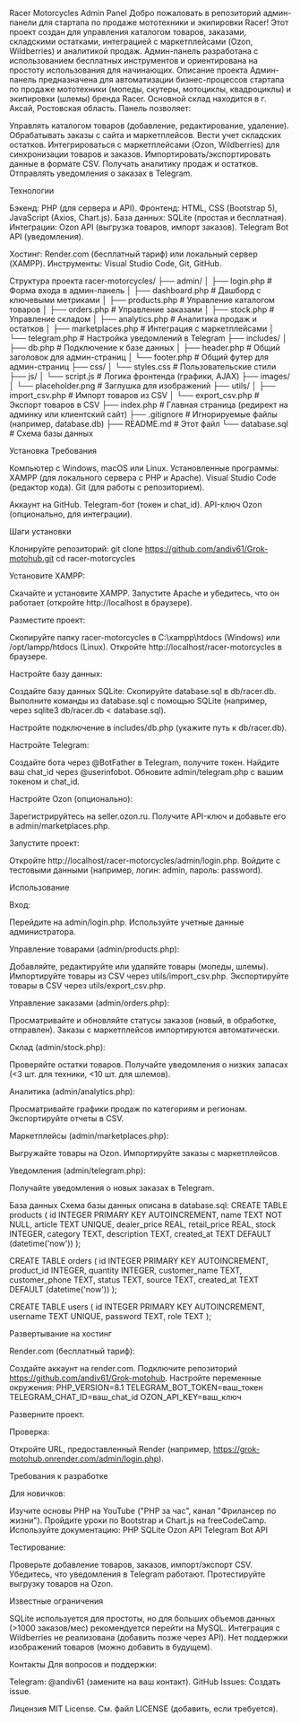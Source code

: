 Racer Motorcycles Admin Panel
Добро пожаловать в репозиторий админ-панели для стартапа по продаже мототехники и экипировки Racer! Этот проект создан для управления каталогом товаров, заказами, складскими остатками, интеграцией с маркетплейсами (Ozon, Wildberries) и аналитикой продаж. Админ-панель разработана с использованием бесплатных инструментов и ориентирована на простоту использования для начинающих.
Описание проекта
Админ-панель предназначена для автоматизации бизнес-процессов стартапа по продаже мототехники (мопеды, скутеры, мотоциклы, квадроциклы) и экипировки (шлемы) бренда Racer. Основной склад находится в г. Аксай, Ростовская область. Панель позволяет:

Управлять каталогом товаров (добавление, редактирование, удаление).
Обрабатывать заказы с сайта и маркетплейсов.
Вести учет складских остатков.
Интегрироваться с маркетплейсами (Ozon, Wildberries) для синхронизации товаров и заказов.
Импортировать/экспортировать данные в формате CSV.
Получать аналитику продаж и остатков.
Отправлять уведомления о заказах в Telegram.

Технологии

Бэкенд: PHP (для сервера и API).
Фронтенд: HTML, CSS (Bootstrap 5), JavaScript (Axios, Chart.js).
База данных: SQLite (простая и бесплатная).
Интеграции:
Ozon API (выгрузка товаров, импорт заказов).
Telegram Bot API (уведомления).


Хостинг: Render.com (бесплатный тариф) или локальный сервер (XAMPP).
Инструменты: Visual Studio Code, Git, GitHub.

Структура проекта
racer-motorcycles/
├── admin/
│   ├── login.php          # Форма входа в админ-панель
│   ├── dashboard.php      # Дашборд с ключевыми метриками
│   ├── products.php       # Управление каталогом товаров
│   ├── orders.php         # Управление заказами
│   ├── stock.php          # Управление складом
│   ├── analytics.php      # Аналитика продаж и остатков
│   ├── marketplaces.php   # Интеграция с маркетплейсами
│   └── telegram.php       # Настройка уведомлений в Telegram
├── includes/
│   ├── db.php             # Подключение к базе данных
│   ├── header.php         # Общий заголовок для админ-страниц
│   └── footer.php         # Общий футер для админ-страниц
├── css/
│   └── styles.css         # Пользовательские стили
├── js/
│   └── script.js          # Логика фронтенда (графики, AJAX)
├── images/
│   └── placeholder.png    # Заглушка для изображений
├── utils/
│   ├── import_csv.php     # Импорт товаров из CSV
│   └── export_csv.php     # Экспорт товаров в CSV
├── index.php              # Главная страница (редирект на админку или клиентский сайт)
├── .gitignore             # Игнорируемые файлы (например, database.db)
├── README.md              # Этот файл
└── database.sql           # Схема базы данных

Установка
Требования

Компьютер с Windows, macOS или Linux.
Установленные программы:
XAMPP (для локального сервера с PHP и Apache).
Visual Studio Code (редактор кода).
Git (для работы с репозиторием).


Аккаунт на GitHub.
Telegram-бот (токен и chat_id).
API-ключ Ozon (опционально, для интеграции).

Шаги установки

Клонируйте репозиторий:
git clone https://github.com/andiv61/Grok-motohub.git
cd racer-motorcycles


Установите XAMPP:

Скачайте и установите XAMPP.
Запустите Apache и убедитесь, что он работает (откройте http://localhost в браузере).


Разместите проект:

Скопируйте папку racer-motorcycles в C:\xampp\htdocs (Windows) или /opt/lampp/htdocs (Linux).
Откройте http://localhost/racer-motorcycles в браузере.


Настройте базу данных:

Создайте базу данных SQLite:
Скопируйте database.sql в db/racer.db.
Выполните команды из database.sql с помощью SQLite (например, через sqlite3 db/racer.db < database.sql).


Настройте подключение в includes/db.php (укажите путь к db/racer.db).


Настройте Telegram:

Создайте бота через @BotFather в Telegram, получите токен.
Найдите ваш chat_id через @userinfobot.
Обновите admin/telegram.php с вашим токеном и chat_id.


Настройте Ozon (опционально):

Зарегистрируйтесь на seller.ozon.ru.
Получите API-ключ и добавьте его в admin/marketplaces.php.


Запустите проект:

Откройте http://localhost/racer-motorcycles/admin/login.php.
Войдите с тестовыми данными (например, логин: admin, пароль: password).



Использование

Вход:

Перейдите на admin/login.php.
Используйте учетные данные администратора.


Управление товарами (admin/products.php):

Добавляйте, редактируйте или удаляйте товары (мопеды, шлемы).
Импортируйте товары из CSV через utils/import_csv.php.
Экспортируйте товары в CSV через utils/export_csv.php.


Управление заказами (admin/orders.php):

Просматривайте и обновляйте статусы заказов (новый, в обработке, отправлен).
Заказы с маркетплейсов импортируются автоматически.


Склад (admin/stock.php):

Проверяйте остатки товаров.
Получайте уведомления о низких запасах (<3 шт. для техники, <10 шт. для шлемов).


Аналитика (admin/analytics.php):

Просматривайте графики продаж по категориям и регионам.
Экспортируйте отчеты в CSV.


Маркетплейсы (admin/marketplaces.php):

Выгружайте товары на Ozon.
Импортируйте заказы с маркетплейсов.


Уведомления (admin/telegram.php):

Получайте уведомления о новых заказах в Telegram.



База данных
Схема базы данных описана в database.sql:
CREATE TABLE products (
  id INTEGER PRIMARY KEY AUTOINCREMENT,
  name TEXT NOT NULL,
  article TEXT UNIQUE,
  dealer_price REAL,
  retail_price REAL,
  stock INTEGER,
  category TEXT,
  description TEXT,
  created_at TEXT DEFAULT (datetime('now'))
);

CREATE TABLE orders (
  id INTEGER PRIMARY KEY AUTOINCREMENT,
  product_id INTEGER,
  quantity INTEGER,
  customer_name TEXT,
  customer_phone TEXT,
  status TEXT,
  source TEXT,
  created_at TEXT DEFAULT (datetime('now'))
);

CREATE TABLE users (
  id INTEGER PRIMARY KEY AUTOINCREMENT,
  username TEXT UNIQUE,
  password TEXT,
  role TEXT
);

Развертывание на хостинг

Render.com (бесплатный тариф):

Создайте аккаунт на render.com.
Подключите репозиторий https://github.com/andiv61/Grok-motohub.
Настройте переменные окружения:
PHP_VERSION=8.1
TELEGRAM_BOT_TOKEN=ваш_токен
TELEGRAM_CHAT_ID=ваш_chat_id
OZON_API_KEY=ваш_ключ


Разверните проект.


Проверка:

Откройте URL, предоставленный Render (например, https://grok-motohub.onrender.com/admin/login.php).



Требования к разработке

Для новичков:

Изучите основы PHP на YouTube ("PHP за час", канал "Фрилансер по жизни").
Пройдите уроки по Bootstrap и Chart.js на freeCodeCamp.
Используйте документацию:
PHP
SQLite
Ozon API
Telegram Bot API




Тестирование:

Проверьте добавление товаров, заказов, импорт/экспорт CSV.
Убедитесь, что уведомления в Telegram работают.
Протестируйте выгрузку товаров на Ozon.



Известные ограничения

SQLite используется для простоты, но для больших объемов данных (>1000 заказов/мес) рекомендуется перейти на MySQL.
Интеграция с Wildberries не реализована (добавить позже через API).
Нет поддержки изображений товаров (можно добавить в будущем).

Контакты
Для вопросов и поддержки:

Telegram: @andiv61 (замените на ваш контакт).
GitHub Issues: Создать issue.

Лицензия
MIT License. См. файл LICENSE (добавить, если требуется).